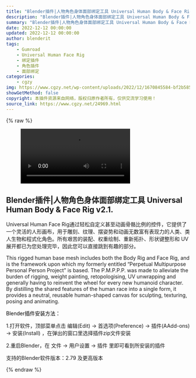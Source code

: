 ```yaml
---
title: "Blender插件|人物角色身体面部绑定工具 Universal Human Body & Face Rig v2.1.1"
description: "Blender插件|人物角色身体面部绑定工具 Universal Human Body & Face Rig v2.1.1"
summary: "Blender插件|人物角色身体面部绑定工具 Universal Human Body & Face Rig v2.1.1"
date: 2022-12-12 00:00:00
updated: 2022-12-12 00:00:00
author: blenderit
tags: 
    - Gumroad
    - Universal Human Face Rig
    - 绑定插件
    - 角色插件
    - 面部绑定
categories:
    - cgzy
img: https://www.cgzy.net/wp-content/uploads/2022/12/1670845584-bf2b585aaeb7a04.jpg
showGetMethod: false
copyright: 本插件资源来自网络，版权归原作者所有，仅供交流学习使用！
source_link: https://www.cgzy.net/24969.html
---
```


{% raw %}
<figure class="wp-block-video aligncenter"><video controls src="https://cloud.video.taobao.com/play/u/717183932/p/1/e/6/t/1/390108516730.mp4"></video></figure><div class="wp-block-pandastudio-title"><div class="title_style_01"><h2 id="h2-0">Blender插件|人物角色身体面部绑定工具 Universal Human Body &amp; Face Rig v2.1.</h2></div></div><p class="is-style-text-indent-2em">Universal Human Face Rig通过轻松自定义甚至动画骨骼比例的控件，它提供了一个灵活的人形画布，用于雕刻、纹理、摆姿势和动画无数富有表现力的人类、类人生物和程式化角色。所有艰苦的装配、权重绘制、重新拓扑、形状键整形和 UV 展开都已为您处理完毕，因此您可以直接跳到有趣的部分。</p><p>This rigged human base mesh includes both the Body Rig and Face Rig, and is the framework upon which my formerly entitled “Perpetual Multipurpose Personal Person Project” is based. The P.M.P.P.P. was made to alleviate the burden of rigging, weight painting, retopologising, UV unwrapping and generally having to reinvent the wheel for every new humanoid character. By distilling the shared features of the human race into a single form, it provides a neutral, reusable human-shaped canvas for sculpting, texturing, posing and animating.</p><p><mark style="background-color:rgba(0, 0, 0, 0)" class="has-inline-color has-vivid-red-color">Blender插件安装方法：</mark></p><p>1.打开软件，顶部菜单点击 编辑(Edit) → 首选项(Preference) → 插件(AAdd-ons) → 安装(Install) ，在弹出的窗口里选择插件zip文件安装</p><p>2.重启Blender，在 文件 → 用户设置 → 插件 里即可看到所安装的插件</p><div class="wp-block-pandastudio-tips"><div class="tip success "><p>支持的Blender软件版本：2.79 及更高版本</p>
</div></div>
<div style="display: none">cgzy</div>
{% endraw %}